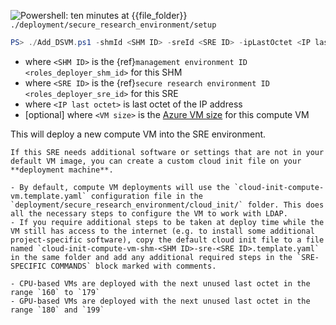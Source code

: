 ![Powershell: ten minutes](https://img.shields.io/static/v1?style=for-the-badge&logo=powershell&label=local&color=blue&message=ten%20minutes) at {{file_folder}} `./deployment/secure_research_environment/setup`

```powershell
PS> ./Add_DSVM.ps1 -shmId <SHM ID> -sreId <SRE ID> -ipLastOctet <IP last octet> [-vmSize <VM size>]
```

- where `<SHM ID>` is the {ref}`management environment ID <roles_deployer_shm_id>` for this SHM
- where `<SRE ID>` is the {ref}`secure research environment ID <roles_deployer_sre_id>` for this SRE
- where `<IP last octet>` is last octet of the IP address
- [optional] where `<VM size>` is the [Azure VM size](https://docs.microsoft.com/en-us/azure/virtual-machines/sizes) for this compute VM

This will deploy a new compute VM into the SRE environment.

```{tip}
If this SRE needs additional software or settings that are not in your default VM image, you can create a custom cloud init file on your **deployment machine**.

- By default, compute VM deployments will use the `cloud-init-compute-vm.template.yaml` configuration file in the `deployment/secure_research_environment/cloud_init/` folder. This does all the necessary steps to configure the VM to work with LDAP.
- If you require additional steps to be taken at deploy time while the VM still has access to the internet (e.g. to install some additional project-specific software), copy the default cloud init file to a file named `cloud-init-compute-vm-shm-<SHM ID>-sre-<SRE ID>.template.yaml` in the same folder and add any additional required steps in the `SRE-SPECIFIC COMMANDS` block marked with comments.
```

```{admonition} Alan Turing Institute default
- CPU-based VMs are deployed with the next unused last octet in the range `160` to `179`
- GPU-based VMs are deployed with the next unused last octet in the range `180` and `199`
```
